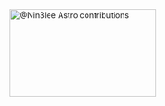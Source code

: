 <a href="https://astro.badg.es/contributor/Nin3lee/">
  <img src="https://astro.badg.es/v2/contributor/Nin3lee.svg" alt="@Nin3lee Astro contributions" width="260" height="156">
</a>
